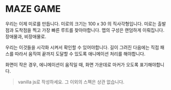 # MAZE GAME

우리는 이제 미로를 만듭니다.
미로의 크기는 100 x 30 의 직사각형입니다.
미로는 출발점과 도착점을 찍고 가장 빠른 루트를 찾아야합니다.
맵의 구성은 랜덤하게 이뤄집니다.
장애물과, 비장애물로.

우리는 이것들을 시각화 시켜서 확인할 수 있어야합니다.
길이 그려진 다음에는 직접 패스를 따라서 움직여 끝까지 도달할 수 있도록 애니메이션 처리를 해야합니다.

화면이 작은 경우, 에니메이션이 움직일 때, 화면 가운데로 마커가 오도록 표기해야합니다.

> vanilla js로 작성하세요.
> 그 이외의 스펙은 상관 없습니다.
